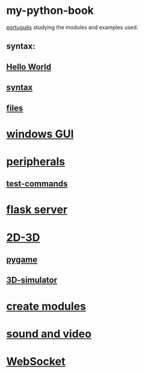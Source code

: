 # my-python-book
[português](https://github.com/0joseDark/my-python-book/blob/main/README.md)
 studying the modules and examples used.
## syntax:
## [Hello World](https://github.com/0joseDark/my-python-book/blob/main/scripts/ol%C3%A1_mundo.py)
## [syntax](https://github.com/0joseDark/my-python-book/blob/main/scripts/syntax.py)
## [files](https://github.com/0joseDark/my-python-book/blob/main/English/files.md)
# [windows GUI](https://github.com/0joseDark/my-python-book/blob/main/English/windows-GUI.md)
# [peripherals](https://github.com/0joseDark/my-python-book/blob/main/English/peripherals.md)
## [test-commands](https://github.com/0joseDark/test-commands)
# [flask server](./0joseDark/my-python-book/blob/main/flask-server.md)
# [2D-3D](https://github.com/0joseDark/my-python-book/blob/main/2D-3D.md)
## [pygame](https://github.com/0joseDark/test-with-pygame)
## [3D-simulator](https://github.com/0joseDark/3D-simulator)
# [create modules](./0joseDark/my-python-book/blob/main/criar-modulos.md)
# [sound and video](https://github.com/0joseDark/my-python-book/blob/main/English/sound-video.md)
# [WebSocket](https://github.com/0joseDark/my-python-book/blob/main/English/WebSocket.md)

